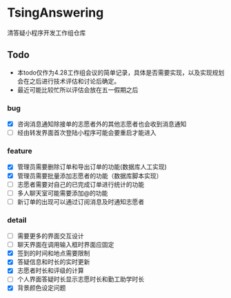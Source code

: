 # TsingAnswering
清答疑小程序开发工作组仓库

## Todo

- 本todo仅作为4.28工作组会议的简单记录，具体是否需要实现，以及实现规划会在之后进行技术评估和讨论后确定。
- 最近可能比较忙所以评估会放在五一假期之后

### bug

- [x] 咨询消息通知除接单的志愿者外的其他志愿者也会收到消息通知
- [ ] 经由转发界面首次登陆小程序可能会要重启才能进入

### feature

- [x] 管理员需要删除订单和导出订单的功能(数据库人工实现)
- [x] 管理员需要批量添加志愿者的功能（数据库脚本实现）
- [ ] 志愿者需要对自己的已完成订单进行统计的功能
- [ ] 多人聊天室可能需要添加@的功能
- [ ] 新订单的出现可以通过订阅消息及时通知志愿者

### detail

- [ ] 需要更多的界面交互设计
- [ ] 聊天界面在调用输入框时界面应固定
- [x] 签到的时间和地点需要限制
- [x] 答疑信息和时长的实时更新
- [x] 志愿者时长和评级的计算
- [ ] 个人界面答疑时长显示志愿时长和勤工助学时长
- [x] 背景颜色设定问题
